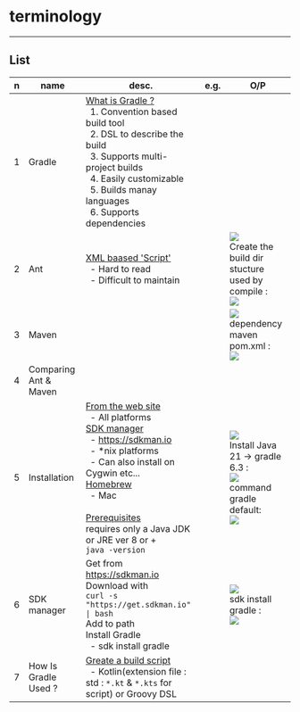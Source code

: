 # terminology

---

## List
|n|name|desc.|e.g.|O/P|
|-|----|-----|----|---|
|1|Gradle|<ins>What is Gradle ?</ins><br/>&ensp;1. Convention based build tool<br/>&ensp;2. DSL to describe the build<br/>&ensp;3. Supports multi-project builds<br/>&ensp;4. Easily customizable<br/>&ensp;5. Builds manay languages<br/>&ensp;6. Supports dependencies
|2|Ant|<ins>XML baased 'Script'</ins><br/>&ensp;- Hard to read<br/>&ensp;- Difficult to maintain||<img src="https://i.imgur.com/vCfibm9.png"><br/>Create the build dir stucture used by compile :<br/><img src="https://i.imgur.com/4apxUn3.png">|
|3|Maven|||<img src="https://i.imgur.com/K8waUL5.png"><br/>dependency maven pom.xml :<br/><img src="https://i.imgur.com/8i3r9lD.png">|
|4|Comparing Ant & Maven|
|5|Installation|<ins>From the web site</ins><br/>&ensp;- All platforms<br/><ins>SDK manager</ins><br/>&ensp;- https://sdkman.io<br/>&ensp;- *nix platforms<br/>&ensp;- Can also install on Cygwin etc...<br/><ins>Homebrew</ins><br/>&ensp;- Mac<br/><br/><ins>Prerequisites</ins><br/>requires only a Java JDK or JRE ver 8 or +<br/>`java -version`||<img src="https://i.imgur.com/Dy5im2R.png"><br/>Install Java 21 -> gradle 6.3 :<br/><img src="https://i.imgur.com/RwnREvx.png"><br/>command gradle default:<br/><img src="https://i.imgur.com/nAsypCa.png">|
|6|SDK manager|Get from https://sdkman.io<br/>Download with<br/>`curl -s "https://get.sdkman.io" \| bash`<br/>Add to path<br/>Install Gradle<br/>&ensp;- sdk install gradle||<img src="https://i.imgur.com/fC9oPVg.png"><br/>sdk install gradle :<br/><img src="https://i.imgur.com/DqYbg2n.png">|
|7|How Is Gradle Used ?|<ins>Greate a build script</ins><br/>&ensp;- Kotlin(extension file : std : `*.kt` & `*.kts` for script) or Groovy DSL|
